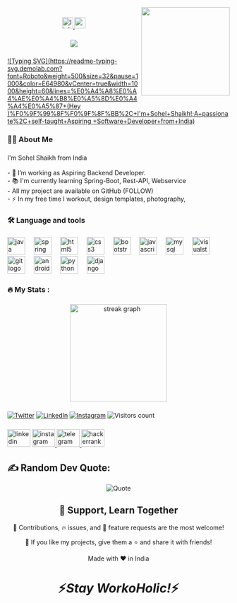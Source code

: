 <img align="right" height="200" src="https://camo.githubusercontent.com/cae12fddd9d6982901d82580bdf321d81fb299141098ca1c2d4891870827bf17/68747470733a2f2f6d69726f2e6d656469756d2e636f6d2f6d61782f313336302f302a37513379765349765f7430696f4a2d5a2e676966"  />

###

<div align="center">
  <a href="https://github.com/sohelshaikh4" target="_blank">
    <img src="https://img.shields.io/static/v1?message=LinkedIn&logo=linkedin&label=&color=0077B5&logoColor=white&labelColor=&style=for-the-badge" height="25" alt="linkedin logo"  />
  </a>
  <a href="ssohelsshaikh4@gmail.com" target="_blank">
    <img src="https://img.shields.io/static/v1?message=Gmail&logo=gmail&label=&color=D14836&logoColor=white&labelColor=&style=for-the-badge" height="25" alt="gmail logo"  />
  </a>
</div>

###

<div align="center">
  <img src="https://visitor-badge.laobi.icu/badge?page_id=sohelshaikh4.sohelshaikh4&"  />
</div>

###

[![Typing SVG](https://readme-typing-svg.demolab.com?font=Roboto&weight=500&size=32&pause=1000&color=E64980&vCenter=true&width=1000&height=60&lines=%E0%A4%A8%E0%A4%AE%E0%A4%B8%E0%A5%8D%E0%A4%A4%E0%A5%87+(Hey )%F0%9F%99%8F%F0%9F%8F%BB%2C+I'm+Sohel+Shaikh!;A+passionate%2C+self-taught+Aspiring +Software+Developer+from+India)](https://git.io/typing-svg)


###

<h3 align="left">👩‍💻  About Me</h3>

###

<p align="left">I'm Sohel Shaikh from India<br><br>- 🔭 I’m working as Aspiring Backend Developer.<br>- 📚 I'm currently learning Spring-Boot, Rest-API, Webservice<br>- All my project are available on GitHub (FOLLOW)<br>- ⚡ In my free time I workout, design templates, photography,</p>

###

<h3 align="left">🛠 Language and tools</h3>

###

<div align="left">
  <img src="https://cdn.jsdelivr.net/gh/devicons/devicon/icons/java/java-original.svg" height="40" alt="java logo"  />
  <img width="12" />
  <img src="https://cdn.jsdelivr.net/gh/devicons/devicon/icons/spring/spring-original.svg" height="40" alt="spring logo"  />
  <img width="12" />
  <img src="https://cdn.jsdelivr.net/gh/devicons/devicon/icons/html5/html5-original.svg" height="40" alt="html5 logo"  />
  <img width="12" />
  <img src="https://cdn.jsdelivr.net/gh/devicons/devicon/icons/css3/css3-original.svg" height="40" alt="css3 logo"  />
  <img width="12" />
  <img src="https://cdn.jsdelivr.net/gh/devicons/devicon/icons/bootstrap/bootstrap-original.svg" height="40" alt="bootstrap logo"  />
  <img width="12" />
  <img src="https://cdn.jsdelivr.net/gh/devicons/devicon/icons/javascript/javascript-original.svg" height="40" alt="javascript logo"  />
  <img width="12" />
  <img src="https://cdn.jsdelivr.net/gh/devicons/devicon/icons/mysql/mysql-original.svg" height="40" alt="mysql logo"  />
  <img width="12" />
  <img src="https://cdn.jsdelivr.net/gh/devicons/devicon/icons/visualstudio/visualstudio-plain.svg" height="40" alt="visualstudio logo"  />
  <img width="12" />
  <img src="https://cdn.jsdelivr.net/gh/devicons/devicon/icons/git/git-original.svg" height="40" alt="git logo"  />
  <img width="12" />
  <img src="https://cdn.jsdelivr.net/gh/devicons/devicon/icons/androidstudio/androidstudio-original.svg" height="40" alt="androidstudio logo"  />
  <img width="12" />
  <img src="https://cdn.jsdelivr.net/gh/devicons/devicon/icons/python/python-original.svg" height="40" alt="python logo"  />
  <img width="12" />
  <img src="https://cdn.jsdelivr.net/gh/devicons/devicon/icons/django/django-plain.svg" height="40" alt="django logo"  />
</div>

###

<h3 align="left">🔥   My Stats :</h3>

###

<div align="center">
  <img src="https://streak-stats.demolab.com?user=sohelshaikh4&locale=en&mode=daily&theme=dark&hide_border=false&border_radius=5&order=3" height="220" alt="streak graph"  />
</div>

###
[![Twitter](https://img.shields.io/badge/Twitter-%231DA1F2.svg?logo=Twitter&logoColor=white)](https://twitter.com/ssohelsshaikh4) 
[![LinkedIn](https://img.shields.io/badge/LinkedIn-%230077B5.svg?logo=linkedin&logoColor=white)](https://linkedin.com/in/sohelshaikh4)
[![Instagram](https://img.shields.io/badge/Instagram-%23E4405F.svg?logo=Instagram&logoColor=white)](https://instagram.com/seenu_sohel) 
![Visitors count](https://visitor-badge.glitch.me/badge?page_id=sohelshaikh4.sohelshaikh4&style=flat&right_color=red)


###

<div align="left">
  <img src="https://raw.githubusercontent.com/maurodesouza/profile-readme-generator/master/src/assets/icons/social/linkedin/default.svg" width="52" height="40" alt="linkedin logo"  />
  <a href="seenu_sohel" target="_blank">
    <img src="https://raw.githubusercontent.com/maurodesouza/profile-readme-generator/master/src/assets/icons/social/instagram/default.svg" width="52" height="40" alt="instagram logo"  />
  </a>
  <a href="Seenu Sohel" target="_blank">
    <img src="https://raw.githubusercontent.com/maurodesouza/profile-readme-generator/master/src/assets/icons/social/telegram/default.svg" width="52" height="40" alt="telegram logo"  />
  </a>
  <a href="@ssohelsshaikh4" target="_blank">
    <img src="https://raw.githubusercontent.com/maurodesouza/profile-readme-generator/master/src/assets/icons/social/hackerrank/default.svg" width="52" height="40" alt="hackerrank logo"  />
  </a>
</div>

###
## ✍️ Random Dev Quote:
<div class="quote" align="center">
  
![Quote](https://quotes-github-readme.vercel.app/api?type=horizontal&theme=radical) 
  
</div>

<h2 align="center">🤝 Support, Learn Together</h2>

<p align="center">🎀 Contributions, 🔥 issues, and 🥮 feature requests are the most welcome!</p>

<p align="center">💙 If you like my projects, give them a ⭐ and share it with friends!</p>

<p align="center">Made with ❤️ in India</p>

<h1 align='center'>⚡️<i>Stay WorkoHolic!</i>⚡️</h1>

###


